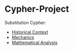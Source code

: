 # Cypher-Project
Substitution Cypher: 
* [Historical Context](Historical-Substitution.md)
* [Mechanics](Mechanics-Substitution.md)
* [Mathematical Analysis](Mathematical-Sub.md)
